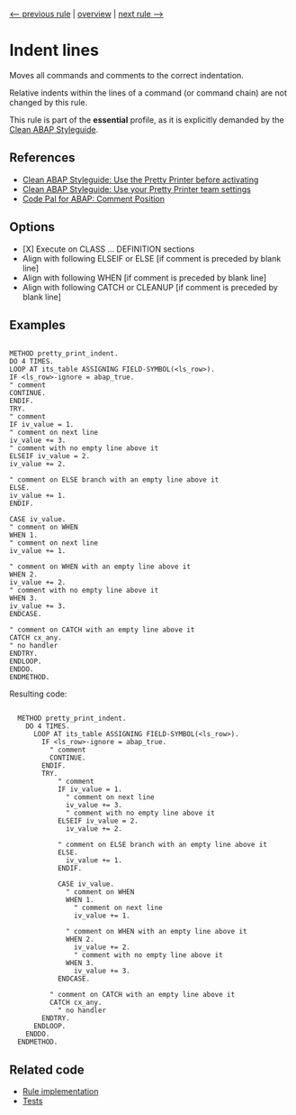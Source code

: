 [<-- previous rule](UpperAndLowerCaseRule.md) | [overview](../rules.md) | [next rule -->](AlignAbapDocRule.md)

# Indent lines

Moves all commands and comments to the correct indentation.

Relative indents within the lines of a command \(or command chain\) are not changed by this rule.

This rule is part of the **essential** profile, as it is explicitly demanded by the [Clean ABAP Styleguide](https://github.com/SAP/styleguides/blob/main/clean-abap/CleanABAP.md).

## References

* [Clean ABAP Styleguide: Use the Pretty Printer before activating](https://github.com/SAP/styleguides/blob/main/clean-abap/CleanABAP.md#use-the-pretty-printer-before-activating)
* [Clean ABAP Styleguide: Use your Pretty Printer team settings](https://github.com/SAP/styleguides/blob/main/clean-abap/CleanABAP.md#use-your-pretty-printer-team-settings)
* [Code Pal for ABAP: Comment Position](https://github.com/SAP/code-pal-for-abap/blob/master/docs/checks/comment-position.md)

## Options

* \[X\] Execute on CLASS ... DEFINITION sections
* Align with following ELSEIF or ELSE \[if comment is preceded by blank line\]
* Align with following WHEN \[if comment is preceded by blank line\]
* Align with following CATCH or CLEANUP \[if comment is preceded by blank line\]

## Examples


```ABAP

METHOD pretty_print_indent.
DO 4 TIMES.
LOOP AT its_table ASSIGNING FIELD-SYMBOL(<ls_row>).
IF <ls_row>-ignore = abap_true.
" comment
CONTINUE.
ENDIF.
TRY.
" comment
IF iv_value = 1.
" comment on next line
iv_value += 3.
" comment with no empty line above it
ELSEIF iv_value = 2.
iv_value += 2.

" comment on ELSE branch with an empty line above it
ELSE.
iv_value += 1.
ENDIF.

CASE iv_value.
" comment on WHEN
WHEN 1.
" comment on next line
iv_value += 1.

" comment on WHEN with an empty line above it
WHEN 2.
iv_value += 2.
" comment with no empty line above it
WHEN 3.
iv_value += 3.
ENDCASE.

" comment on CATCH with an empty line above it
CATCH cx_any.
" no handler
ENDTRY.
ENDLOOP.
ENDDO.
ENDMETHOD.
```

Resulting code:

```ABAP

  METHOD pretty_print_indent.
    DO 4 TIMES.
      LOOP AT its_table ASSIGNING FIELD-SYMBOL(<ls_row>).
        IF <ls_row>-ignore = abap_true.
          " comment
          CONTINUE.
        ENDIF.
        TRY.
            " comment
            IF iv_value = 1.
              " comment on next line
              iv_value += 3.
              " comment with no empty line above it
            ELSEIF iv_value = 2.
              iv_value += 2.

            " comment on ELSE branch with an empty line above it
            ELSE.
              iv_value += 1.
            ENDIF.

            CASE iv_value.
              " comment on WHEN
              WHEN 1.
                " comment on next line
                iv_value += 1.

              " comment on WHEN with an empty line above it
              WHEN 2.
                iv_value += 2.
                " comment with no empty line above it
              WHEN 3.
                iv_value += 3.
            ENDCASE.

          " comment on CATCH with an empty line above it
          CATCH cx_any.
            " no handler
        ENDTRY.
      ENDLOOP.
    ENDDO.
  ENDMETHOD.
```

## Related code

* [Rule implementation](../../com.sap.adt.abapcleaner/src/com/sap/adt/abapcleaner/rules/prettyprinter/IndentRule.java)
* [Tests](../../test/com.sap.adt.abapcleaner.test/src/com/sap/adt/abapcleaner/rules/prettyprinter/IndentTest.java)

